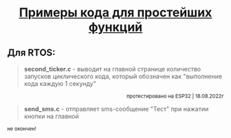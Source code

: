 <h1 dir="auto" style="text-align: center;"><span style="text-decoration: underline;"><strong>Примеры кода для простейших функций</strong></span></h1>
<h2><strong>Для RTOS:</strong></h2>
<blockquote><strong>second_ticker.c</strong> - выводит на главной странице количество запусков циклического кода, который обозначен как "выполнение кода каждую 1 секунду"</blockquote>
<p style="text-align: right;"><sup>протестировано на ESP32 | 18.08.2022г</sup></p>
<p dir="auto" style="text-align: left;"><sub></sub></p>
<p dir="auto" style="text-align: left;"><sub></sub></p>
<blockquote><strong>send_sms.c</strong> - отправляет sms-сообщение "Тест" при нажатии кнопки на главной</blockquote>
<p dir="auto" style="text-align: left;"><sub>не окончен!</sub></p>
